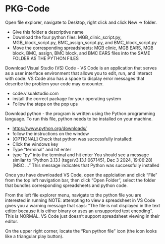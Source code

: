 # PKG-Code

Open file explorer, navigate to Desktop, right click and click New → folder.
- Give this folder a descriptive name
- Download the four python files: MGB_clinic_script.py, MGB_block_script.py, BMC_assign_script.py, and BMC_block_script.py
- Move the corresponding spreadsheets: MGB clinic, MGB EARS, MGB block, BMC, assign, BMC block, and BMC EARS files into the SAME FOLDER AS THE PYTHON FILES

Download Visual Studio (VS) Code - VS Code is an application that serves as a user interface environment that allows you to edit, run, and interact with code. VS Code also has a space to display error messages that describe the problem your code may encounter. 
- code.visualstudio.com​
- install the correct package for your operating system
- Follow the steps on the pop ups

Download python - the program is written using the Python programming language. To run this file, python needs to be installed on your machine.
- https://www.python.org/downloads/
- follow the instructions on the window
- [OPTIONAL] Check that python was successfully installed:
- Click the windows key
- Type “terminal” and hit enter
- type “py” into the terminal and hit enter
You should see a message similar to “Python 3.13.1 (tags/v3.13.1:0671451, Dec 3 2024, 19:06:28) [MSC …”
This message indicates that Python was successfully installed

Once you have downloaded VS Code, open the applciation and click “File” from the top left navigation bar, then click “Open Folder”, select the folder that bundles corresponding spreadsheets and python code. 

From the left file explorer menu, navigate to the python file you are interested in running
NOTE: attempting to view a spreadsheet in VS Code gives you a warning message that says: “The file is not displayed in the text editor because it is either binary or uses an unsupported text encoding”. This is NORMAL. VS Code just doesn’t support spreadsheet viewing in their editor.

On the upper right corner, locate the “Run python file” icon (the icon looks like a triangular play button). 

